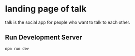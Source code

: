 # landing page of talk

talk is the social app for people who want to talk to each other.

## Run Development Server

```bash
npm run dev
```
